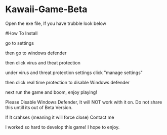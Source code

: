 # Kawaii-Game-Beta

Open the exe file, If you have trubble look below




#How To Install

go to settings

then go to windows defender

then click virus and theat protection


under virus and threat protection settings click "manage settings"

then click real time protection to disable Windows defender

next run the game and boom, enjoy playing!








Please Disable Windows Defender, It will NOT work with it on. Do not share this untill its out of Beta Version.

If It crahses (meaning it will force close) Contact me

I worked so hard to develop this game! I hope to enjoy.
